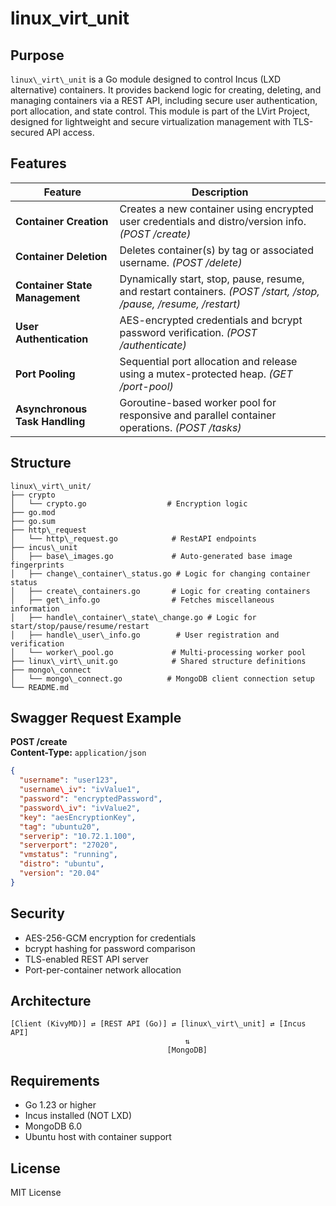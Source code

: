 
# linux\_virt\_unit

## Purpose

`linux\_virt\_unit` is a Go module designed to control Incus (LXD alternative) containers. It provides backend logic for creating, deleting, and managing containers via a REST API, including secure user authentication, port allocation, and state control. This module is part of the LVirt Project, designed for lightweight and secure virtualization management with TLS-secured API access.

## Features

| Feature                         | Description                                                                                   |
|---------------------------------|-----------------------------------------------------------------------------------------------|
| **Container Creation**          | Creates a new container using encrypted user credentials and distro/version info. *(POST /create)*  |
| **Container Deletion**          | Deletes container(s) by tag or associated username. *(POST /delete)*                          |
| **Container State Management**  | Dynamically start, stop, pause, resume, and restart containers. *(POST /start, /stop, /pause, /resume, /restart)* |
| **User Authentication**         | AES-encrypted credentials and bcrypt password verification. *(POST /authenticate)*            |
| **Port Pooling**                | Sequential port allocation and release using a mutex-protected heap. *(GET /port-pool)*       |
| **Asynchronous Task Handling**  | Goroutine-based worker pool for responsive and parallel container operations. *(POST /tasks)* |

## Structure

```
linux\_virt\_unit/
├── crypto
│   └── crypto.go                  # Encryption logic
├── go.mod
├── go.sum
├── http\_request
│   └── http\_request.go            # RestAPI endpoints
├── incus\_unit
│   ├── base\_images.go             # Auto-generated base image fingerprints
│   ├── change\_container\_status.go # Logic for changing container status
│   ├── create\_containers.go       # Logic for creating containers
│   ├── get\_info.go                # Fetches miscellaneous information
│   ├── handle\_container\_state\_change.go # Logic for start/stop/pause/resume/restart
│   ├── handle\_user\_info.go        # User registration and verification
│   └── worker\_pool.go             # Multi-processing worker pool
├── linux\_virt\_unit.go            # Shared structure definitions
├── mongo\_connect
│   └── mongo\_connect.go          # MongoDB client connection setup
└── README.md
```

## Swagger Request Example

**POST /create**  
**Content-Type:** `application/json`

```json
{
  "username": "user123",
  "username\_iv": "ivValue1",
  "password": "encryptedPassword",
  "password\_iv": "ivValue2",
  "key": "aesEncryptionKey",
  "tag": "ubuntu20",
  "serverip": "10.72.1.100",
  "serverport": "27020",
  "vmstatus": "running",
  "distro": "ubuntu",
  "version": "20.04"
}
```

## Security

- AES-256-GCM encryption for credentials
- bcrypt hashing for password comparison
- TLS-enabled REST API server
- Port-per-container network allocation

## Architecture

```
[Client (KivyMD)] ⇄ [REST API (Go)] ⇄ [linux\_virt\_unit] ⇄ [Incus API]
                                       ⇅
                                   [MongoDB]
```

## Requirements

- Go 1.23 or higher
- Incus installed (NOT LXD)
- MongoDB 6.0
- Ubuntu host with container support

## License

MIT License

